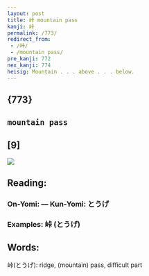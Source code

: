 ```yaml
---
layout: post
title: 峠 mountain pass
kanji: 峠
permalink: /773/
redirect_from:
 - /峠/
 - /mountain pass/
pre_kanji: 772
nex_kanji: 774
heisig: Mountain . . . above . . . below.
---
```


## {773}

## `mountain pass`

## [9]

<div class="stroke"><img src="E5B3A0.png" /></div>

## Reading:

### On-Yomi:  &mdash; Kun-Yomi: とうげ

### Examples: 峠 (とうげ)

## Words:

峠(とうげ): ridge, (mountain) pass, difficult part

